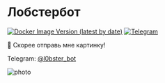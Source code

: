 # Лобстербот

[![Docker Image Version (latest by date)](https://img.shields.io/docker/v/alexeymrvz/lobsterbot?style=flat-square)](https://hub.docker.com/r/alexeymrvz/lobsterbot/tags)
[![Telegram](https://img.shields.io/badge/telegram-bot-red)](https://t.me/l0bster_bot)

📌 Скорее отправь мне картинку!

Telegram: [@l0bster_bot](https://t.me/l0bster_bot)

![photo](https://sun9-46.userapi.com/c845522/v845522324/1c4414/6d-1SxcgbNI.jpg)
